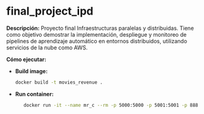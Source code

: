 # final_project_ipd

**Descripción:**
Proyecto final Infraestructuras paralelas y distribuidas.
Tiene como objetivo demostrar la implementación, despliegue y
monitoreo de pipelines de aprendizaje automático en entornos distribuidos, utilizando servicios
de la nube como AWS.

**Cómo ejecutar:**

- **Build image:**
   ```bash
   docker build -t movies_revenue .


- **Run container:**
   ```bash
      docker run -it --name mr_c --rm -p 5000:5000 -p 5001:5001 -p 8888:8888 -v "$(pwd)/pip":/pip  -v "$(pwd)/data":/app/data -v "$(pwd)/model":/app/model -v "$(pwd)/notebook":/app/ -v "$(pwd)/models":/app/models movies_revenue
